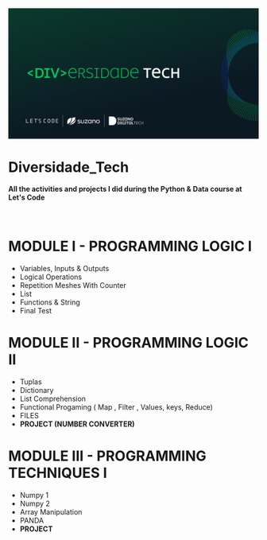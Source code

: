 
<img align="top" alt="DIVERSIDADE" src="https://github.com/EnzoDev97/Ada_By_Lets-sCode_Diversidade_Tech/blob/main/DIVERSIDADE.png?raw=true">   



# Diversidade_Tech

**All the activities and projects I did during the Python & Data course at Let's Code**
<br><br><br>

# MODULE I - PROGRAMMING LOGIC I

* Variables, Inputs & Outputs
* Logical Operations
* Repetition Meshes With Counter
* List
* Functions & String
*  Final Test

# MODULE II - PROGRAMMING LOGIC II

* Tuplas 
* Dictionary 
* List Comprehension 
* Functional Progaming ( Map , Filter , Values, keys, Reduce)
* FILES
*  **PROJECT (NUMBER CONVERTER)**

# MODULE III - PROGRAMMING TECHNIQUES I

* Numpy 1
* Numpy 2
* Array Manipulation
* PANDA
*  **PROJECT**

